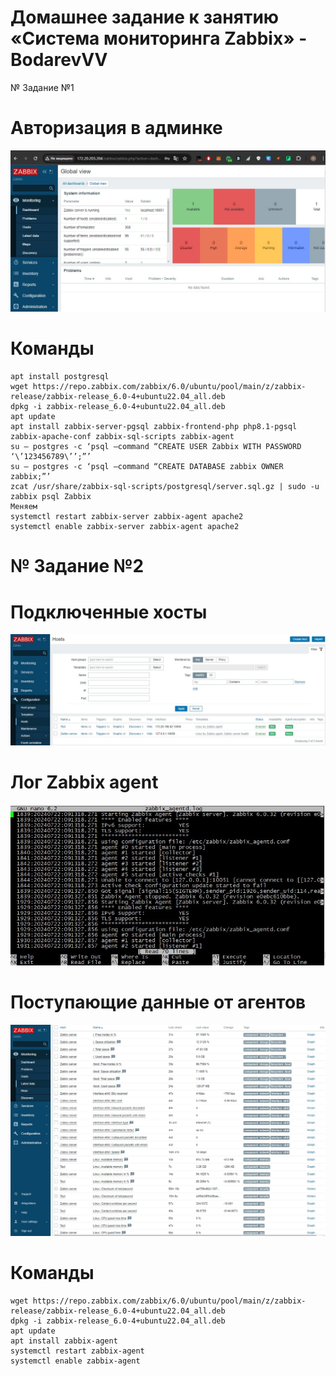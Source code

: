 # Домашнее задание к занятию «Система мониторинга Zabbix» - BodarevVV
№ Задание №1
# Авторизация в админке
![alt text](https://github.com/vasionxxx/devhw2/blob/main/gitlab/11.jpg)

# Команды
```
apt install postgresql 
wget https://repo.zabbix.com/zabbix/6.0/ubuntu/pool/main/z/zabbix-release/zabbix-release_6.0-4+ubuntu22.04_all.deb
dpkg -i zabbix-release_6.0-4+ubuntu22.04_all.deb
apt update
apt install zabbix-server-pgsql zabbix-frontend-php php8.1-pgsql zabbix-apache-conf zabbix-sql-scripts zabbix-agent
su – postgres -c ‘psql –command “CREATE USER Zabbix WITH PASSWORD ‘\’123456789\’’;”’
su – postgres -c ‘psql –command “CREATE DATABASE zabbix OWNER zabbix;”’ 
zcat /usr/share/zabbix-sql-scripts/postgresql/server.sql.gz | sudo -u zabbix psql Zabbix
Меняем 
systemctl restart zabbix-server zabbix-agent apache2
systemctl enable zabbix-server zabbix-agent apache2

```

# № Задание №2
# Подключенные хосты
![alt text](https://github.com/vasionxxx/devhw2/blob/main/gitlab/21.jpg)

# Лог Zabbix agent 
![alt text](https://github.com/vasionxxx/devhw2/blob/main/gitlab/22.jpg)

# Поступающие данные от агентов
![alt text](https://github.com/vasionxxx/devhw2/blob/main/gitlab/23.jpg)

# Команды
```
wget https://repo.zabbix.com/zabbix/6.0/ubuntu/pool/main/z/zabbix-release/zabbix-release_6.0-4+ubuntu22.04_all.deb
dpkg -i zabbix-release_6.0-4+ubuntu22.04_all.deb
apt update
apt install zabbix-agent
systemctl restart zabbix-agent
systemctl enable zabbix-agent

```
